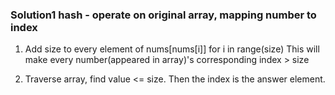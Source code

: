 ### Solution1 hash - operate on original array, mapping number to index

1. Add size to every element of nums[nums[i]] for i in range(size)
This will make every number(appeared in array)'s corresponding index > size

2. Traverse array, find value <= size. Then the index is the answer element.


